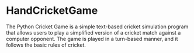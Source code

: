 # HandCricketGame
The Python Cricket Game is a simple text-based cricket simulation program that allows users to play a simplified version of a cricket match against a computer opponent. The game is played in a turn-based manner, and it follows the basic rules of cricket.
